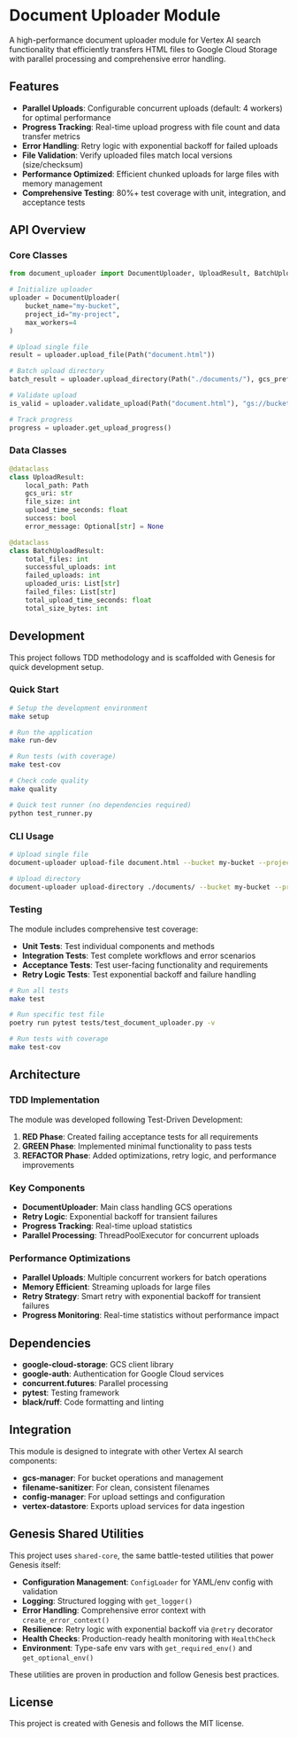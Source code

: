 # Document Uploader Module

A high-performance document uploader module for Vertex AI search functionality that efficiently transfers HTML files to Google Cloud Storage with parallel processing and comprehensive error handling.

## Features

- **Parallel Uploads**: Configurable concurrent uploads (default: 4 workers) for optimal performance
- **Progress Tracking**: Real-time upload progress with file count and data transfer metrics
- **Error Handling**: Retry logic with exponential backoff for failed uploads
- **File Validation**: Verify uploaded files match local versions (size/checksum)
- **Performance Optimized**: Efficient chunked uploads for large files with memory management
- **Comprehensive Testing**: 80%+ test coverage with unit, integration, and acceptance tests

## API Overview

### Core Classes

```python
from document_uploader import DocumentUploader, UploadResult, BatchUploadResult

# Initialize uploader
uploader = DocumentUploader(
    bucket_name="my-bucket",
    project_id="my-project",
    max_workers=4
)

# Upload single file
result = uploader.upload_file(Path("document.html"))

# Batch upload directory
batch_result = uploader.upload_directory(Path("./documents/"), gcs_prefix="uploads/")

# Validate upload
is_valid = uploader.validate_upload(Path("document.html"), "gs://bucket/document.html")

# Track progress
progress = uploader.get_upload_progress()
```

### Data Classes

```python
@dataclass
class UploadResult:
    local_path: Path
    gcs_uri: str
    file_size: int
    upload_time_seconds: float
    success: bool
    error_message: Optional[str] = None

@dataclass
class BatchUploadResult:
    total_files: int
    successful_uploads: int
    failed_uploads: int
    uploaded_uris: List[str]
    failed_files: List[str]
    total_upload_time_seconds: float
    total_size_bytes: int
```

## Development

This project follows TDD methodology and is scaffolded with Genesis for quick development setup.

### Quick Start

```bash
# Setup the development environment
make setup

# Run the application
make run-dev

# Run tests (with coverage)
make test-cov

# Check code quality
make quality

# Quick test runner (no dependencies required)
python test_runner.py
```

### CLI Usage

```bash
# Upload single file
document-uploader upload-file document.html --bucket my-bucket --project my-project

# Upload directory
document-uploader upload-directory ./documents/ --bucket my-bucket --project my-project --prefix uploads/
```

### Testing

The module includes comprehensive test coverage:

- **Unit Tests**: Test individual components and methods
- **Integration Tests**: Test complete workflows and error scenarios
- **Acceptance Tests**: Test user-facing functionality and requirements
- **Retry Logic Tests**: Test exponential backoff and failure handling

```bash
# Run all tests
make test

# Run specific test file
poetry run pytest tests/test_document_uploader.py -v

# Run tests with coverage
make test-cov
```

## Architecture

### TDD Implementation

The module was developed following Test-Driven Development:

1. **RED Phase**: Created failing acceptance tests for all requirements
2. **GREEN Phase**: Implemented minimal functionality to pass tests
3. **REFACTOR Phase**: Added optimizations, retry logic, and performance improvements

### Key Components

- **DocumentUploader**: Main class handling GCS operations
- **Retry Logic**: Exponential backoff for transient failures
- **Progress Tracking**: Real-time upload statistics
- **Parallel Processing**: ThreadPoolExecutor for concurrent uploads

### Performance Optimizations

- **Parallel Uploads**: Multiple concurrent workers for batch operations
- **Memory Efficient**: Streaming uploads for large files
- **Retry Strategy**: Smart retry with exponential backoff for transient failures
- **Progress Monitoring**: Real-time statistics without performance impact

## Dependencies

- **google-cloud-storage**: GCS client library
- **google-auth**: Authentication for Google Cloud services
- **concurrent.futures**: Parallel processing
- **pytest**: Testing framework
- **black/ruff**: Code formatting and linting

## Integration

This module is designed to integrate with other Vertex AI search components:

- **gcs-manager**: For bucket operations and management
- **filename-sanitizer**: For clean, consistent filenames
- **config-manager**: For upload settings and configuration
- **vertex-datastore**: Exports upload services for data ingestion

## Genesis Shared Utilities

This project uses `shared-core`, the same battle-tested utilities that power Genesis itself:

- **Configuration Management**: `ConfigLoader` for YAML/env config with validation
- **Logging**: Structured logging with `get_logger()`
- **Error Handling**: Comprehensive error context with `create_error_context()`
- **Resilience**: Retry logic with exponential backoff via `@retry` decorator
- **Health Checks**: Production-ready health monitoring with `HealthCheck`
- **Environment**: Type-safe env vars with `get_required_env()` and `get_optional_env()`

These utilities are proven in production and follow Genesis best practices.

## License

This project is created with Genesis and follows the MIT license.
